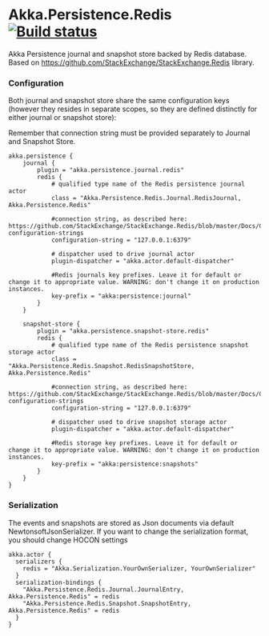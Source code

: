 # Akka.Persistence.Redis [![Build status](https://ci.appveyor.com/api/projects/status/ihgbe6g07hdvxaya/branch/dev?svg=true)](https://ci.appveyor.com/project/ravengerUA/akka-persistence-redis/branch/dev)

Akka Persistence journal and snapshot store backed by Redis database.
Based on https://github.com/StackExchange/StackExchange.Redis library.

### Configuration

Both journal and snapshot store share the same configuration keys (however they resides in separate scopes, so they are defined distinctly for either journal or snapshot store):

Remember that connection string must be provided separately to Journal and Snapshot Store.

```hocon
akka.persistence {
    journal {
		plugin = "akka.persistence.journal.redis"
        redis {
            # qualified type name of the Redis persistence journal actor
            class = "Akka.Persistence.Redis.Journal.RedisJournal, Akka.Persistence.Redis"

            #connection string, as described here: https://github.com/StackExchange/StackExchange.Redis/blob/master/Docs/Configuration.md#basic-configuration-strings
            configuration-string = "127.0.0.1:6379"

            # dispatcher used to drive journal actor
            plugin-dispatcher = "akka.actor.default-dispatcher"

            #Redis journals key prefixes. Leave it for default or change it to appropriate value. WARNING: don't change it on production instances.
            key-prefix = "akka:persistence:journal"
        }
    }    

    snapshot-store {
		plugin = "akka.persistence.snapshot-store.redis"
        redis {
            # qualified type name of the Redis persistence snapshot storage actor
            class = "Akka.Persistence.Redis.Snapshot.RedisSnapshotStore, Akka.Persistence.Redis"

            #connection string, as described here: https://github.com/StackExchange/StackExchange.Redis/blob/master/Docs/Configuration.md#basic-configuration-strings
            configuration-string = "127.0.0.1:6379"

            # dispatcher used to drive snapshot storage actor
            plugin-dispatcher = "akka.actor.default-dispatcher"

            #Redis storage key prefixes. Leave it for default or change it to appropriate value. WARNING: don't change it on production instances.
            key-prefix = "akka:persistence:snapshots"
        }
    }
}
```

### Serialization
The events and snapshots are stored as Json documents via default NewtonsoftJsonSerializer. If you want to change the serialization format, you should change HOCON settings
```hocon
akka.actor {
  serializers {
    redis = "Akka.Serialization.YourOwnSerializer, YourOwnSerializer"
  }
  serialization-bindings {
    "Akka.Persistence.Redis.Journal.JournalEntry, Akka.Persistence.Redis" = redis
	"Akka.Persistence.Redis.Snapshot.SnapshotEntry, Akka.Persistence.Redis" = redis
  }
}
```